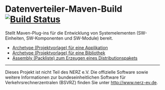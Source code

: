 Datenverteiler-Maven-Build [![Build Status](https://travis-ci.org/datenverteiler/datenverteiler-maven-build.svg?branch=develop)](https://travis-ci.org/datenverteiler/datenverteiler-maven-build)
==========================

Stellt Maven-Plug-ins für die Entwicklung von Systemelementen (SW-Einheiten,
SW-Komponenten und SW-Module) bereit.

-   [Archetype (Projektvorlage) für eine Applikation](datenverteiler-archetype-applikation/README.md)
-   [Archetype (Projektvorlage) für eine Bibliothek](datenverteiler-archetype-bibliothek/README.md)
-   [Assembly (Packliste) zum Erzeugen eines Distributionspakets](datenverteiler-assembly/README.md)


---

Dieses Projekt ist nicht Teil des NERZ e.V. Die offizielle Software sowie
weitere Informationen zur bundeseinheitlichen Software für
Verkehrsrechnerzentralen (BSVRZ) finden Sie unter http://www.nerz-ev.de.
